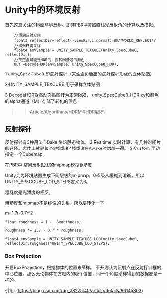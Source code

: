﻿# Unity中的环境反射 

首先这篇关注的镜面环境反射。即非PBR中按照直线光反射角的计算以及模拟。

```代码
	//得到反射方向
    float3 reflectDir=reflect(-viewDir,i.normal);即/*WORLD_REFLECT*/
    //得到环境采样
    float4 envSample = UNITY_SAMPLE_TEXCUBE(unity_SpecCube0, reflectDir);
    //天空盒可能是HDR的，要转回普通的颜色
    Out =DecodeHDR(envSample, unity_SpecCube0_HDR);
```
1·unity_SpecCube0 即反射探针（天空盒和后面的反射探针形成的立体贴图）

2·UNITY_SAMPLE_TEXCUBE 用于采样立体贴图

3·DecodeHDR将高动态贴图转为正常RGB， unity_SpecCube0_HDR.xy和颜色的alpha通道（M）存储了转化的信息

>>Article/Algorithms/HDRM与HDRI编码

## 反射探针

反射探针有3种用法
1·Bake 烘焙静态物体。
2·Realtime 实时计算，有几种时间片的选择。大体上就是每个2帧或者4帧或者在Awake时烘焙一遍。
3·Custom 手动指定一个Cubemap。

在PBR中 常用反射贴图的mipmap模拟粗糙度

Unity会为环境贴图生成不同层级的mipmap，0-5级从模糊到清晰，所以UNITY_SPECCUBE_LOD_STEPS定义为6。

粗糙度是光滑度的相反，

粗糙度和mipmap不是线性的关系，所以要转化一下

m=1.7r-0.7r^2
```Lod模拟粗糙度
float roughness = 1 - _Smoothness;

roughness *= 1.7 - 0.7 * roughness;

float4 envSample = UNITY_SAMPLE_TEXCUBE_LOD(unity_SpecCube0, reflectDir,roughness*UNITY_SPECCUBE_LOD_STEPS);
```
### Box Projection
开启BoxProjection，根据物体的位置来采样。
不开则认为反射点在反射探针框的中心位置。那么无论物体在方框内的哪个位置，同一个角度采样得到的数据都是一样的。


引用:
(https://blog.csdn.net/qq_38275140/article/details/86145803)